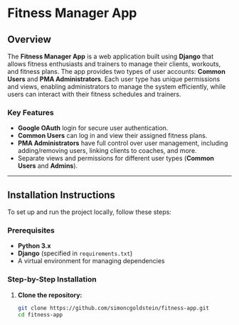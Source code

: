 # **Fitness Manager App**

## **Overview**

The **Fitness Manager App** is a web application built using **Django** that allows fitness enthusiasts and trainers to manage their clients, workouts, and fitness plans. The app provides two types of user accounts: **Common Users** and **PMA Administrators**. Each user type has unique permissions and views, enabling administrators to manage the system efficiently, while users can interact with their fitness schedules and trainers.

### **Key Features**
- **Google OAuth** login for secure user authentication.
- **Common Users** can log in and view their assigned fitness plans.
- **PMA Administrators** have full control over user management, including adding/removing users, linking clients to coaches, and more.
- Separate views and permissions for different user types (**Common Users** and **Admins**).

---

## **Installation Instructions**

To set up and run the project locally, follow these steps:

### **Prerequisites**
- **Python 3.x**
- **Django** (specified in `requirements.txt`)
- A virtual environment for managing dependencies

### **Step-by-Step Installation**

1. **Clone the repository:**
   ```bash
   git clone https://github.com/simoncgoldstein/fitness-app.git
   cd fitness-app
